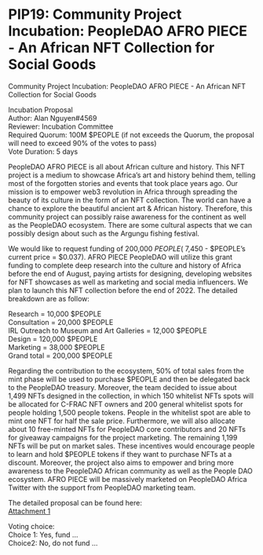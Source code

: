 # PIP19: Community Project Incubation: PeopleDAO AFRO PIECE - An African NFT Collection for Social Goods

Community Project Incubation: PeopleDAO AFRO PIECE - An African NFT Collection for Social Goods

Incubation Proposal  
Author: Alan Nguyen#4569  
Reviewer: Incubation Committee  
Required Quorum: 100M $PEOPLE (if not exceeds the Quorum, the proposal will need to exceed 90% of the votes to pass)  
Vote Duration: 5 days

PeopleDAO AFRO PIECE is all about African culture and history. This NFT project is a medium to showcase Africa’s art and history behind them, telling most of the forgotten stories and events that took place years ago. Our mission is to empower web3 revolution in Africa through spreading the beauty of its culture in the form of an NFT collection. The world can have a chance to explore the beautiful ancient art & African history. Therefore, this community project can possibly raise awareness for the continent as well as the PeopleDAO ecosystem. There are some cultural aspects that we can possibly design about such as the Argungu fishing festival.

We would like to request funding of 200,000 $PEOPLE (~$7,450 - $PEOPLE’s current price = $0.037). AFRO PIECE PeopleDAO will utilize this grant funding to complete deep research into the culture and history of Africa before the end of August, paying artists for designing, developing websites for NFT showcases as well as marketing and social media influencers. We plan to launch this NFT collection before the end of 2022. The detailed breakdown are as follow:

Research = 10,000 $PEOPLE  
Consultation = 20,000 $PEOPLE  
IRL Outreach to Museum and Art Galleries = 12,000 $PEOPLE  
Design = 120,000 $PEOPLE  
Marketing = 38,000 $PEOPLE  
Grand total = 200,000 $PEOPLE

Regarding the contribution to the ecosystem, 50% of total sales from the mint phase will be used to purchase $PEOPLE and then be delegated back to the PeopleDAO treasury. Moreover, the team decided to issue about 1,499 NFTs designed in the collection, in which 150 whitelist NFTs spots will be allocated for C-FRAC NFT owners and 200 general whitelist spots for people holding 1,500 people tokens. People in the whitelist spot are able to mint one NFT for half the sale price. Furthermore, we will also allocate about 10 free-minted NFTs for PeopleDAO core contributors and 20 NFTs for giveaway campaigns for the project marketing. The remaining 1,199 NFTs will be put on market sales. These incentives would encourage people to learn and hold $PEOPLE tokens if they want to purchase NFTs at a discount. Moreover, the project also aims to empower and bring more awareness to the PeopleDAO African community as well as the People DAO ecosystem. AFRO PIECE will be massively marketed on PeopleDAO Africa Twitter with the support from PeopleDAO marketing team.

The detailed proposal can be found here:  
[Attachment 1](./PIP19-attachment1.pdf)

Voting choice:  
Choice 1: Yes, fund …  
Choice2: No, do not fund …
